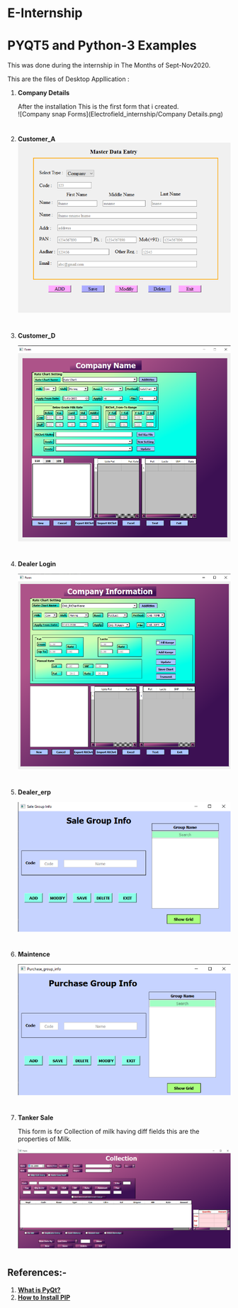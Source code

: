 # E-Internship
# **PYQT5 and Python-3 Examples** 

This was done during the internship in The Months of Sept-Nov2020.

This are the files of Desktop Appllication :

 
1. **Company Details**
   
   After the installation  This is the first form that i created.  
   ![Company snap Forms](Electrofield_internship/Company Details.png)
   #

2. **Customer_A**
   ![Company snap Forms](https://github.com/Madhuri-hub20/Electrofield_internship/blob/main/Company%20Details.png)
    #
3.  **Customer_D**  
        
    ![Company snap Forms](https://github.com/omkardurafe1/E-Internship/blob/main/Esnaps/Company_name.png)
    #

4. **Dealer Login**

   ![Company snap Forms](https://github.com/omkardurafe1/E-Internship/blob/main/Esnaps/CompanyInformation.jpg) 
   #
5. **Dealer_erp**
    
   ![Company snap Forms](https://github.com/omkardurafe1/E-Internship/blob/main/Esnaps/SalegroupInfo.png)
   #
6. **Maintence**
     
   

    ![Company snap Forms](https://github.com/omkardurafe1/E-Internship/blob/main/Esnaps/PurchaseGroupInfo.png)
    #
7. **Tanker Sale**

    This form is for Collection of milk having diff fields this are the properties of Milk.

    ![Company snap Forms](https://github.com/omkardurafe1/E-Internship/blob/main/Esnaps/Collection.png)
    #
 
 ## **References:-**

1. [**What is PyQt?**](https://www.riverbankcomputing.com/software/pyqt/)
2. [**How to Install PIP**](https://pypi.org/project/PyQt5/)
